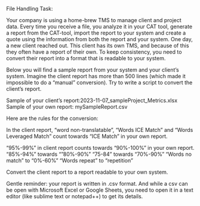 File Handling Task: 


Your company is using a home-brew TMS to manage client and project data. Every time you receive a file, you analyze it in your CAT tool, generate a report from the CAT-tool, import the report to your system and create a quote using the information from both the report and your system. One day, a new client reached out. This client has its own TMS, and because of this they often have a report of their own. To keep consistency, you need to convert their report into a format that is readable to your system.


Below you will find a sample report from your system and your client’s system. Imagine the client report has more than 500 lines (which made it impossible to do a “manual” conversion). Try to write a script to convert the client’s report. 

Sample of your client’s report:2023-11-07_sampleProject_Metrics.xlsx
Sample of your own report: mySampleReport.csv

Here are the rules for the conversion:


In the client report, “word non-translatable”, “Words ICE Match” and “Words Leveraged Match” count towards “ICE Match” in your own report.


“95%-99%” in client report counts towards “90%-100%” in your own report.
“85%-94%” towards “”80%-90%”
“75-84” towards “70%-90%”
“Words no match” to “0%-60%”
“Words repeat” to “repetition”


Convert the client report to a report readable to your own system. 


Gentle reminder: your report is written in .csv format. And while a csv can be open with Microsoft Excel or Google Sheets, you need to open it in a text editor (like sublime text or notepad++) to get its details. 